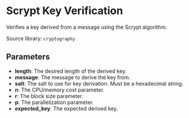 # Scrypt Key Verification

Verifies a key derived from a message using the Scrypt algorithm.

Source library: `cryptography`

## Parameters

- **length**: The desired length of the derived key.
- **message**: The message to derive the key from.
- **salt**: The salt to use for key derivation. Must be a hexadecimal string.
- **n**: The CPU/memory cost parameter.
- **r**: The block size parameter.
- **p**: The parallelization parameter.
- **expected_key**: The expected derived key.